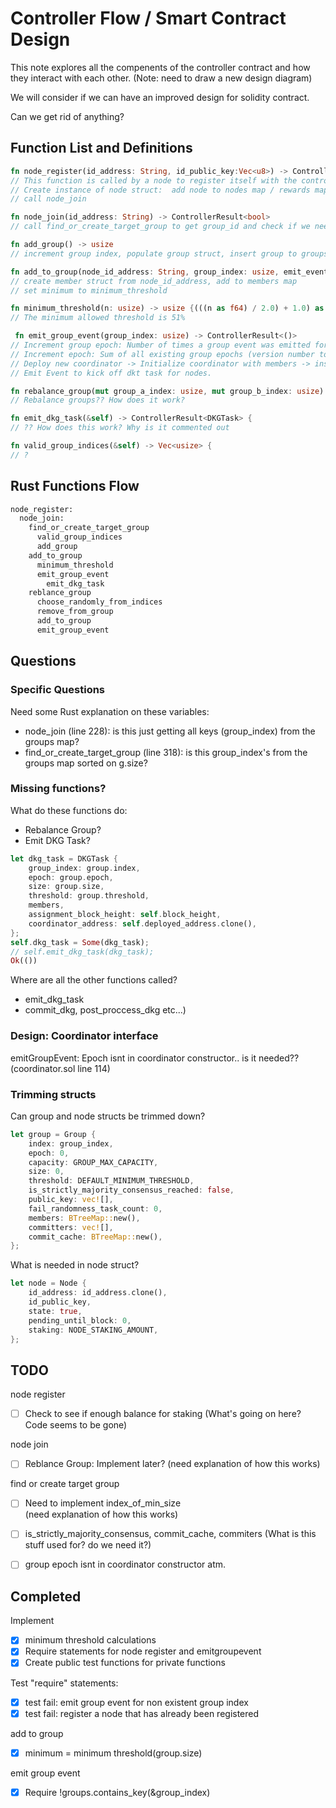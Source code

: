 # Controller Flow / Smart Contract Design

This note explores all the compenents of the controller contract and how they interact with each other.
(Note: need to draw a new design diagram)

We will consider if we can have an improved design for solidity contract.

Can we get rid of anything?

## Function List and Definitions

```rust
fn node_register(id_address: String, id_public_key:Vec<u8>) -> ControllerResult<()> 
// This function is called by a node to register itself with the controller.
// Create instance of node struct:  add node to nodes map / rewards map
// call node_join

fn node_join(id_address: String) -> ControllerResult<bool> 
// call find_or_create_target_group to get group_id and check if we need to reblance

fn add_group() -> usize 
// increment group index, populate group struct, insert group to groups map.

fn add_to_group(node_id_address: String, group_index: usize, emit_event_instantly: bool) -> ControllerResult<()> 
// create member struct from node_id_address, add to members map
// set minimum to minimum_threshold

fn minimum_threshold(n: usize) -> usize {(((n as f64) / 2.0) + 1.0) as usize}
// The minimum allowed threshold is 51%

 fn emit_group_event(group_index: usize) -> ControllerResult<()> 
// Increment group epoch: Number of times a group event was emitted for a particular group
// Increment epoch: Sum of all existing group epochs (version number tor synchroniztion between nodes, smart contract, and diff chains)
// Deploy new coordinator -> Initialize coordinator with members -> insert coordinator into the coordinator map
// Emit Event to kick off dkt task for nodes. 

fn rebalance_group(mut group_a_index: usize, mut group_b_index: usize) -> ControllerResult<bool> 
// Rebalance groups?? How does it work?

fn emit_dkg_task(&self) -> ControllerResult<DKGTask> {
// ?? How does this work? Why is it commented out

fn valid_group_indices(&self) -> Vec<usize> {
// ? 


```

## Rust Functions Flow

```bash
node_register:
  node_join:
    find_or_create_target_group
      valid_group_indices
      add_group
    add_to_group
      minimum_threshold  
      emit_group_event
        emit_dkg_task
    reblance_group
      choose_randomly_from_indices
      remove_from_group
      add_to_group
      emit_group_event
```

## Questions

### Specific Questions

Need some Rust explanation on these variables:

- node_join (line 228): is this just getting all keys (group_index) from the groups map?
- find_or_create_target_group (line 318): is this group_index's from the groups map sorted on g.size?

### Missing functions?

What do these functions do:

- Rebalance Group?
- Emit DKG Task?

``` Rust
let dkg_task = DKGTask {
    group_index: group.index,
    epoch: group.epoch,
    size: group.size,
    threshold: group.threshold,
    members,
    assignment_block_height: self.block_height,
    coordinator_address: self.deployed_address.clone(),
};
self.dkg_task = Some(dkg_task);
// self.emit_dkg_task(dkg_task);
Ok(())
```

Where are all the other functions called?

- emit_dkg_task
- commit_dkg, post_proccess_dkg etc...)



### Design: Coordinator interface

emitGroupEvent: Epoch isnt in coordinator constructor.. is it needed?? (coordinator.sol line 114)


### Trimming structs

Can group and node structs be trimmed down?

```rust
let group = Group {
    index: group_index,
    epoch: 0,
    capacity: GROUP_MAX_CAPACITY,
    size: 0,
    threshold: DEFAULT_MINIMUM_THRESHOLD,
    is_strictly_majority_consensus_reached: false,
    public_key: vec![],
    fail_randomness_task_count: 0,
    members: BTreeMap::new(),
    committers: vec![],
    commit_cache: BTreeMap::new(),
};
```

What is needed in node struct?

```rust
let node = Node {
    id_address: id_address.clone(),
    id_public_key,
    state: true,
    pending_until_block: 0,
    staking: NODE_STAKING_AMOUNT,
};
```

## TODO

node register

- [ ] Check to see if enough balance for staking
(What's going on here? Code seems to be gone)

node join

- [ ] Reblance Group: Implement later?
(need explanation of how this works)

find or create target group

- [ ] Need to implement index_of_min_size  
(need explanation of how this works)

- [ ] is_strictly_majority_consensus, commit_cache, commiters
(What is this stuff used for? do we need it?)

- [ ] group epoch isnt in coordinator constructor atm.

## Completed

Implement

- [x] minimum threshold calculations
- [x] Require statements for node register and emitgroupevent
- [x] Create public test functions for private functions

Test "require" statements:

- [x] test fail: emit group event for non existent group index
- [x] test fail: register a node that has already been registered 

add to group

- [x] minimum = minimum threshold(group.size)

emit group event

- [x] Require !groups.contains_key(&group_index)

